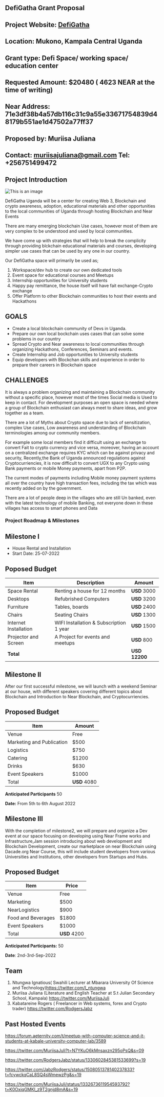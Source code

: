 ## DefiGatha Grant Proposal
## Project Website: [DefiGatha](https://defigatha.com/)
## Location: Mukono, Kampala Central Uganda
## Grant type: Defi Space/ working space/ education center
## Requested Amount: $20480 ( 4623 NEAR at the time of writing)
## Near Address: 71e3df38b4a57db116c31c9a55e33671754839d48179b551ae1d47502a77ff37
## Proposed by: Muriisa Juliana
## Contact: muriisajuliana@gmail.com Tel: +256751499472

## Project Introduction #
![This is an image](https://i.postimg.cc/fRbVw3p4/Defi-Gatha.jpg)

DefiGatha Uganda will be a center for creating Web 3, Blockchain and crypto awareness, adoption, educational materials and other opportunities to the local communities of Uganda through hosting Blockchain and Near Events

There are many emerging blockchain Use cases, however most of them are very complex to be understood and used by local communities.

We have come up with strategies that will help to break the complicity through providing blckchain educational materials and courses, developing simpler use cases that can be used by any one in our country.

Our DefiGatha space will primarily be used as;

1. Workspace/dev hub to create our own dedicated tools
2. Event space for educational courses and Meetups
3. Internship opportunities for University students
4. Happy pay remittance, the house itself will have fait exchange-Crypto exchange
5. Offer Platform to other Blockchain communities to host their events and Hackathons
## GOALS
- Create a local  blockchain community of Devs in Uganda.
- Prepare our own local bockchain uses cases that can solve some problems in our country
- Spread Crypto and Near awareness to local communities through organizing Hackathons, Conferences, Seminars and  events.
- Create Internship and Job opportunities to University students
- Equip developers with Blockchan skills and experience in order to prepare their careers in Blockchain space 

## CHALLENGES
It is always a problem organizing and maintaining a Blockchain community without a specific place, however most of the times Social media is Used to keep in contact.
For development purposes an open space is needed where a group of Blockchain enthusiast can always meet to share ideas, and grow together as a team.

There are a lot of Myths about Crypto space due to lack of sensitization, complex Use cases, Low awareness and understanding of Blockchain terminologies among our community members.

For example some local members find it difficult using an exchange to convert Fait to crypto currency and vice versa, moreover, having an account on a centralized exchange requires KYC which can be against privacy and security, Recently,the Bank of Uganda announced regulations against Cryptocurriencies, it is now difficult to convert UGX to any Crypto using Bank payments or mobile Money payments, apart from P2P.

The current modes of payments including Mobile money payment systems all over the country have high transaction fees, including the tax which was recently added on by the government.

There are a lot of people deep in the villages who are still Un banked, even with the latest technology of mobile Banking, not everyone down in these villages has access to smart phones and Data
### Project Roadmap & Milestones

## Milestone I
- House Rental and Installation
- Start Date: 25-07-2022

## Poposed Budget
| Item | Description | Amount |
| ----- | -----------|--------|
| Space Rental| Renting a house for 12 months| **USD** 3000|
| Desktops| Refubrished Computers| **USD** 3200|
| Furniture| Tables, boards| **USD** 2400|
| Chairs| Seating Chairs| **USD** 1300|
| Internet Installation| WIFI Installation & Subscription 1 year| **USD** 1500|
| Projector and Screen| A Project for events and meetups |**USD** 800|
| **Total**| | **USD 12200**|

## Milestone II
After our first successful milestone, we will launch with a weekend Seminar at our house, with different speakers covering different topics about Blockchain and Introduction to Near Blockchain, and Cryptocurriencies.

## Proposed Budget
| Item | Amount|
|------|-------|
| Venue| Free|
|Marketing and Publication| $500|
|Logistics|$750|
|Catering| $1200|
|Drinks| $630|
|Event Speakers| $1000|
| Total| **USD** 4080 |

**Anticipated Participants** 50

**Date:** From 5th to 6th August 2022

## Milestone III

With the completion of  milestone2, we will prepare and organize a Dev event at our space focusing on developing using Near Frame works and Infrastructure,Jam session introducing about web development and Blockchain Development, create our marketplace on near Blockchain using Dacade.org Near Course, this will include student developers from various Universities and Institutions, other developers from Startups and Hubs.

## Proposed Budget
|Item| Price|
|----|------|
|Venue| Free|
|Marketing| $500|
| NearLogistics| $900 |
|Food and Beverages| $1800|
|Event Speakers| $1000|
| Total| **USD** 4200|

**Anticipated Participants:** 50

**Date**: 2nd-3rd-Sep-2022



## Team
1. Ntungwa Ignatious( Swahili Lecturer at Mbarara University Of Science and Technology)https://twitter.com/I_ntungwa
2. Muriisa Juliana  (Literature and English Teacher at S.t Julian Secondary School, Kampala) https://twitter.com/MuriisaJuli
3. Kabatareine Rogers ( Freelancer in Web systems, forex and Crypto trader) https://twitter.com/RodgersJabz

## Past Hosted Events

https://forum.aeternity.com/t/meetup-with-computer-science-and-it-students-at-kabale-university-computer-lab/3589

https://twitter.com/MuriisaJuli?t=N7YKuO6kMnsaxzn295oPsQ&s=09

https://twitter.com/RodgersJabz/status/1330602845381533699?s=19

https://twitter.com/JabzRodgers/status/1508051378140237833?t=fcywckqCaL8SQ4sWmewzPg&s=19

https://twitter.com/MuriisaJuli/status/1332673611954593792?t=K0OxiqGMKI_z9T2gnjd8mA&s=19


